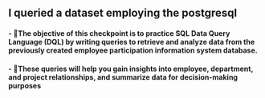 ## I queried a dataset employing the postgresql

#### - 🎯The objective of this checkpoint is to practice SQL Data Query Language (DQL) by writing queries to retrieve and analyze data from the previously created employee participation information system database. 
#### - 🎯These queries will help you gain insights into employee, department, and project relationships, and summarize data for decision-making purposes 

